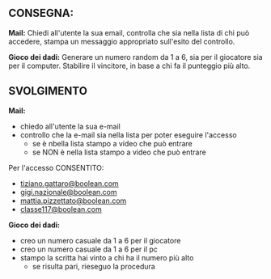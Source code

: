 ## **CONSEGNA:**

**Mail:**
Chiedi all'utente la sua email,
controlla che sia nella lista di chi può accedere,
stampa un messaggio appropriato sull'esito del controllo.

**Gioco dei dadi:**
Generare un numero random da 1 a 6, sia per il giocatore sia per il computer.
Stabilire il vincitore, in base a chi fa il punteggio più alto.



## **SVOLGIMENTO**

**Mail:**
- chiedo all'utente la sua e-mail
- controllo che la e-mail sia nella lista per poter eseguire l'accesso
  - se è nbella lista stampo a video che può entrare
  - se NON è nella lista stampo a video che può entrare

Per l'accesso CONSENTITO:
- tiziano.gattaro@boolean.com
- gigi.nazionale@boolean.com
- mattia.pizzettato@boolean.com
- classe117@boolean.com


**Gioco dei dadi:**
- creo un numero casuale da 1 a 6 per il giocatore
- creo un numero casuale da 1 a 6 per il pc
- stampo la scritta hai vinto a chi ha il numero più alto
    - se risulta pari, rieseguo la procedura